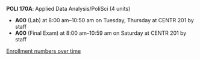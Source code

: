 **POLI 170A**: Applied Data Analysis/PoliSci (4 units)

- **A00** (Lab) at 8:00 am–10:50 am on Tuesday, Thursday at CENTR 201 by staff
- **A00** (Final Exam) at 8:00 am–10:59 am on Saturday at CENTR 201 by staff

[Enrollment numbers over time](./POLI170A.tsv)
